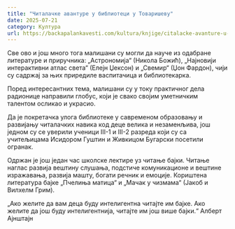 ```yaml
---
title: "Читалачке авантуре у библиотеци у Товаришеву"
date: 2025-07-21
category: Култура
url: https://backapalankavesti.com/kultura/knjige/citalacke-avanture-u-biblioteci-u-tovarisevu/
---
```


Све ово и још много тога малишани су могли да науче из одабране литературе и приручника: „Астрономија“ (Никола Божић), „Најновији интерактивни атлас света“ (Елејн Џексон) и „Свемир“ (Џон Фардон), чији су садржај за њих приредиле васпитачица и библиотекарка.

Поред интересантних тема, малишани су у току практичног дела радионице направили глобус, који је свако својим уметничким талентом осликао и украсио.

Да је покретачка улога библиотеке у савременом образовању и развијању читалачких навика код деце велика и незаменљива, још једном су се уверили ученици III-1 и III-2 разреда који су са учитељицама Исидором Гуштин и Живкицом Бугарски посетили огранак.

Одржан је још један час школске лектире уз читање бајки. Читање наглас развија вештину слушања, подстиче комуникационе и вештине изражавања, развија машту, богати речник и емоције. Кориштена литература бајке „Пчелиња матица“ и „Мачак у чизмама“ (Јакоб и Вилхелм Грим).

„Ако желите да вам деца буду интелигентна читајте им бајке. Ако желите да још буду интелигентнија, читајте им још више бајки.“ Алберт Ајнштајн
